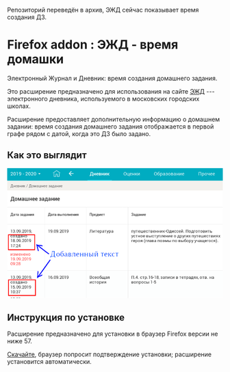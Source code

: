 Репозиторий переведён в архив, ЭЖД сейчас показывает время создания ДЗ.

# Firefox addon : ЭЖД - время домашки
Электронный Журнал и Дневник: время создания домашнего задания.

Это расширение предназначено для использования на сайте [ЭЖД](https://dnevnik.mos.ru) ---
электронного дневника, используемого в московских городских школах.

Расширение предоставляет дополнительную информацию о домашнем задании: время
создания домашнего задания отображается в первой графе рядом
с датой, когда это ДЗ было задано.

## Как это выглядит
![Скриншот](screenshots/screenshot.png)

## Инструкция по установке
Расширение предназначено для установки в браузер Firefox версии не ниже 57.

[Скачайте](https://github.com/olekhov/ejd-homework-time/releases/download/v1.0/ejd_homework_time-1.0-an+fx.xpi),
браузер попросит подтверждение установки; расширение установится автоматически.

